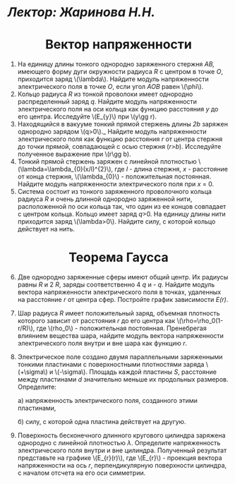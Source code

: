 # _Лектор: Жаринова Н.Н._


# <center>Вектор напряженности</center>

1.  На единицу длины тонкого однородно заряженного стержня _АВ,_ имеющего форму дуги окружности радиуса _R_ с центром в точке _О_, приходится заряд \\(\lambda\\). Найдите модуль напряженности электрического поля в точке _О_, если угол _АОВ_ равен \\(\phi\\).
2.  Кольцо радиуса _R_ из тонкой проволоки имеет однородно распределенный заряд _q_. Найдите модуль напряженности электрического поля на оси кольца как функцию расстояния _y_ до его центра. Исследуйте \\(E_{y}\\) при \\(y\gg r\).
3.  Находящийся в вакууме тонкий прямой стержень длины _2b_ заряжен однородно зарядом \\(q>0\\)._ Найдите модуль напряженности электрического поля как функцию расстояния _r_ от центра стержня до точки прямой, совпадающей с осью стержня (_r>b_). Исследуйте полученное выражение при \\(r\gg b\).
4.  Тонкий прямой стержень заряжен с линейной плотностью \\(\lambda=\lambda_{0}(x/l)^{2}\\), где _l_ - длина стержня, _x_ - расстояние от конца стержня, \\(\lambda_{0}\\) -  положительная постоянная. Найдите модуль напряженности электрического поля при _x_ = 0.
5.  Система состоит из тонкого заряженного проволочного кольца радиуса _R_ и очень длинной однородно заряженной нити, расположенной по оси кольца так, что один из ее концов совпадает с центром кольца. Кольцо имеет заряд _q_>0. На единицу длины нити приходится заряд \\(\lambda>0\\). Найдите силу, с которой кольцо действует на нить.

# <center>Теорема Гаусса</center>

6.  Две однородно заряженные сферы имеют общий центр. Их радиусы равны _R_ и 2 _R_, заряды соответственно 4 _q_ и - _q_. Найдите модуль вектора напряженности электрического поля в точках, удаленных на расстояние _r_ от центра сфер. Постройте график зависимости _E(r)_.
7.  Шар радиуса _R_ имеет положительный заряд, объемная плотность которого зависит от расстояния _r_ до его центра как \\(\rho=\rho_0(1-r/R)\\), где \\(rho_0\\) - положительная постоянная. Пренебрегая влиянием вещества шара, найдите модуль вектора напряженности электрического поля внутри и вне шара как функцию _r_.
8.  Электрическое поле создано двумя параллельными заряженными тонкими пластинами с поверхностными плотностями заряда \\(+\sigma\\) и \\(-\sigma\\). Площадь каждой пластины _S_, расстояние между пластинами _d_ значительно меньше их продольных размеров. Определите:

     а) напряженность электрического поля, созданного этими пластинами,

      б) силу, с которой одна пластина действует на другую.

9.  Поверхность бесконечного длинного кругового цилиндра заряжена однородно с линейной плотностью _λ_. Определите напряженность электрического поля внутри и вне цилиндра. Полученный результат представьте на графике \\(E_{r}(r)\\), где \\(E_{r}\\) - проекция вектора напряженности на ось _r_, перпендикулярную поверхности цилиндра, с началом отсчета на его оси симметрии.

